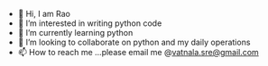 - 👋 Hi, I am Rao 
- 👀 I’m interested in writing python code
- 🌱 I’m currently learning python
- 💞️ I’m looking to collaborate on python and my daily operations
- 📫 How to reach me ...please email me @vatnala.sre@gmail.com  

<!---
vatnalagithub/vatnalagithub is a ✨ special ✨ repository because its `README.md` (this file) appears on your GitHub profile.
You can click the Preview link to take a look at your changes.
--->
